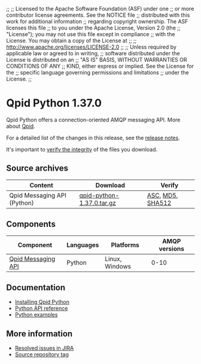 ;;
;; Licensed to the Apache Software Foundation (ASF) under one
;; or more contributor license agreements.  See the NOTICE file
;; distributed with this work for additional information
;; regarding copyright ownership.  The ASF licenses this file
;; to you under the Apache License, Version 2.0 (the
;; "License"); you may not use this file except in compliance
;; with the License.  You may obtain a copy of the License at
;; 
;;   http://www.apache.org/licenses/LICENSE-2.0
;; 
;; Unless required by applicable law or agreed to in writing,
;; software distributed under the License is distributed on an
;; "AS IS" BASIS, WITHOUT WARRANTIES OR CONDITIONS OF ANY
;; KIND, either express or implied.  See the License for the
;; specific language governing permissions and limitations
;; under the License.
;;

# Qpid Python 1.37.0

Qpid Python offers a connection-oriented AMQP messaging API. More
about [Qpid]({{site_url}}/index.html).

For a detailed list of the changes in this release, see the [release
notes](release-notes.html).

It's important to [verify the
integrity]({{site_url}}/download.html#verify-what-you-download) of the
files you download.

## Source archives

| Content | Download | Verify |
|---------|----------|--------|
| Qpid Messaging API (Python) | [qpid-python-1.37.0.tar.gz](http://archive.apache.org/dist/qpid/python/1.37.0/qpid-python-1.37.0.tar.gz) | [ASC](http://archive.apache.org/dist/qpid/python/1.37.0/qpid-python-1.37.0.tar.gz.asc), [MD5](http://archive.apache.org/dist/qpid/python/1.37.0/qpid-python-1.37.0.tar.gz.md5), [SHA512](http://archive.apache.org/dist/qpid/python/1.37.0/qpid-python-1.37.0.tar.gz.sha512) |

## Components

| Component | Languages | Platforms | AMQP versions |
|-----------|-----------|-----------|---------------|
| [Qpid Messaging API]({{site_url}}/components/messaging-api/index.html) | Python | Linux, Windows | 0-10 |

## Documentation


<div class="two-column" markdown="1">

 - [Installing Qpid Python](https://git-wip-us.apache.org/repos/asf?p=qpid-python.git;a=blob_plain;f=README.md;hb=HEAD)
 - [Python API reference](messaging-api/api/index.html)
 - [Python examples](messaging-api/examples/index.html)

</div>


## More information

 - [Resolved issues in JIRA](https://issues.apache.org/jira/issues/?jql=project+%3D+QPID+AND+fixVersion+%3D+%27qpid-python-1.37.0%27+AND+resolution+%3D+%27fixed%27+ORDER+BY+priority+DESC)
 - [Source repository tag](https://git-wip-us.apache.org/repos/asf?p=qpid-python.git;a=tag;h=1.37.0)

<script type="text/javascript">
  _deferredFunctions.push(function() {
      if ("1.37.0" === "{{current_python_release}}") {
          _modifyCurrentReleaseLinks();
      }
  });
</script>